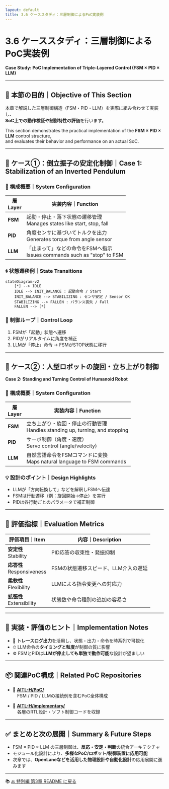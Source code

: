 ```yaml
---
layout: default
title: 3.6 ケーススタディ：三層制御によるPoC実装例
---
```


# 3.6 ケーススタディ：三層制御によるPoC実装例  
**Case Study: PoC Implementation of Triple-Layered Control (FSM × PID × LLM)**

---

## 🎯 本節の目的｜Objective of This Section

本章で解説した三層制御構造（FSM・PID・LLM）を実際に組み合わせて実装し、  
**SoC上での動作検証や制御特性の評価**を行います。

This section demonstrates the practical implementation of the **FSM × PID × LLM** control structure,  
and evaluates their behavior and performance on an actual SoC.

---

## 🧪 ケース①：倒立振子の安定化制御｜Case 1: Stabilization of an Inverted Pendulum

### 📌 構成概要｜System Configuration

| 層<br>Layer | 実装内容｜Function |
|-------------|--------------------|
| **FSM**     | 起動・停止・落下状態の遷移管理<br>Manages states like start, stop, fall |
| **PID**     | 角度センサに基づいてトルクを出力<br>Generates torque from angle sensor |
| **LLM**     | 「止まって」などの命令をFSMへ指示<br>Issues commands such as "stop" to FSM |

### 🌀 状態遷移例｜State Transitions

```mermaid
stateDiagram-v2
    [*] --> IDLE
    IDLE --> INIT_BALANCE : 起動命令 / Start
    INIT_BALANCE --> STABILIZING : センサ安定 / Sensor OK
    STABILIZING --> FALLEN : バランス喪失 / Fall
    FALLEN --> [*]
```    

### 🔁 制御ループ｜Control Loop

1. FSMが「起動」状態へ遷移  
2. PIDがリアルタイムに角度を補正  
3. LLMが「停止」命令 → FSMがSTOP状態に移行

---

## 🤖 ケース②：人型ロボットの旋回・立ち上がり制御  
**Case 2: Standing and Turning Control of Humanoid Robot**

### 📌 構成概要｜System Configuration

| 層<br>Layer | 実装内容｜Function |
|-------------|--------------------|
| **FSM**     | 立ち上がり・旋回・停止の行動管理<br>Handles standing up, turning, and stopping |
| **PID**     | サーボ制御（角度・速度）<br>Servo control (angle/velocity) |
| **LLM**     | 自然言語命令をFSMコマンドに変換<br>Maps natural language to FSM commands |

### 💡 設計のポイント｜Design Highlights

- LLMが「方向転換して」などを解釈しFSMへ伝達  
- FSMは行動遷移（例：旋回開始→停止）を実行  
- PIDは各行動ごとのパラメータで補正制御

---

## 🧭 評価指標｜Evaluation Metrics

| 評価項目｜Item | 内容｜Description |
|--------------|----------------|
| **安定性**<br>Stability | PID応答の収束性・発振抑制 |
| **応答性**<br>Responsiveness | FSMの状態遷移スピード、LLM介入の遅延 |
| **柔軟性**<br>Flexibility | LLMによる指令変更への対応力 |
| **拡張性**<br>Extensibility | 状態数や命令種別の追加の容易さ |

---

## 📝 実装・評価のヒント｜Implementation Notes

- 🧾 **トレースログ出力**を活用し、状態・出力・命令を時系列で可視化  
- ⏱ LLM命令の**タイミングと粒度**が制御の質に影響  
- ⚙ FSMとPIDは**LLMが停止しても単独で動作可能**な設計が望ましい

---

## 📦 関連PoC構成｜Related PoC Repositories

- 🔗 [**AITL-H/PoC/**](https://github.com/Samizo-AITL/AITL-H/tree/main/PoC)  
　FSM / PID / LLMの接続例を含むPoC全体構成

- 🔗 [**AITL-H/implementary/**](https://github.com/Samizo-AITL/AITL-H/tree/main/implementary)  
　各層のRTL設計・ソフト制御コードを収録

---

## ✅ まとめと次の展開｜Summary & Future Steps

- FSM × PID × LLM の三層制御は、**反応・安定・判断**の統合アーキテクチャ
- モジュール化設計により、**多様なPoC/ロボット/制御装置に応用可能**
- 次章では、**OpenLaneなどを活用した物理設計や自動化設計**の応用展開に進みます

---

📚 [🔙 特別編 第3章 README に戻る](../README.md)
